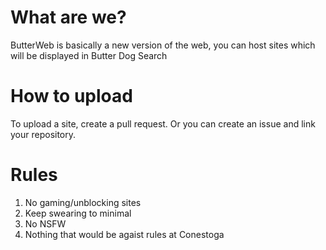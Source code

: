 # What are we?
ButterWeb is basically a new version of the web, you can host sites which will be displayed in Butter Dog Search

# How to upload
To upload a site, create a pull request. Or you can create an issue and link your repository.

# Rules
1. No gaming/unblocking sites
2. Keep swearing to minimal
3. No NSFW
4. Nothing that would be agaist rules at Conestoga
